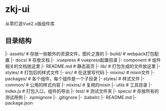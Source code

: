 # zkj-ui

从零打造Vue2.x版组件库

## 目录结构

|- assets/   # 存放一些额外的资源文件，图片之类的
|- build/  # webpack打包配置
|- docs/  # 存放文档
 |- .vuepress  # vuepress配置目录
 |- component # 组件相关的文档放这里
 |- README.md # 静态首页
|- lib/  # 打包生成的文件放这里
 |- styles/ # 打包后的样式文件
|- src/ # 在这里写代码
 |- mixins/ # mixin文件
 |- packages/ # 各个组件，每个组件是一个子目录
 |- styles/ # 样式文件
  |- common/ # 公用的样式内容
  |- mixins/ # 复用的mixin
 |- utils  # 工具目录
 |- index.js  # 打包入口，组件的导出
|- test/  # 测试文件夹
 |- specs/  # 存放所有的测试用例
|- .npmignore
|- .gitignore
|- .babelrc
|- README.md
|- package.json

